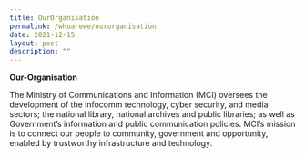 ```yaml
---
title: OurOrganisation
permalink: /whoarewe/ourorganisation
date: 2021-12-15
layout: post
description: ""
---
```


**Our-Organisation**

The Ministry of Communications and Information (MCI) oversees the development of the infocomm technology, cyber security, and media sectors; the national library, national archives and public libraries; as well as Government’s information and public communication policies. MCI’s mission is to connect our people to community, government and opportunity, enabled by trustworthy infrastructure and technology.